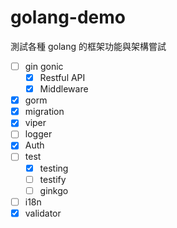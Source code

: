 # golang-demo

測試各種 golang 的框架功能與架構嘗試

+ [ ] gin gonic
  + [x] Restful API
  + [x] Middleware
+ [x] gorm
+ [x] migration
+ [x] viper
+ [ ] logger
+ [x] Auth
+ [ ] test
  + [x] testing
  + [ ] testify
  + [ ] ginkgo
+ [ ] i18n
+ [x] validator